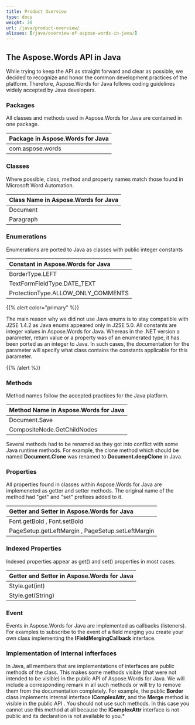 ```yaml
---
title: Product Overview
type: docs
weight: 20
url: /java/product-overview/
aliases: [/java/overview-of-aspose-words-in-java/]
---
```


## The Aspose.Words API in Java

While trying to keep the API as straight forward and clear as possible, we decided to recognize and honor the common development practices of the platform. Therefore, Aspose.Words for Java follows coding guidelines widely accepted by Java developers. 

### Packages

All classes and methods used in Aspose.Words for Java are contained in one package.

|Package in Aspose.Words for Java |
| :- |
|com.aspose.words |

### Classes

Where possible, class, method and property names match those found in Microsoft Word Automation.

|Class Name in Aspose.Words for Java |
| :- |
|Document |
|Paragraph |

### Enumerations

Enumerations are ported to Java as classes with public integer constants

|Constant in Aspose.Words for Java |
| :- |
|BorderType.LEFT |
|TextFormFieldType.DATE_TEXT |
|ProtectionType.ALLOW_ONLY_COMMENTS |
{{% alert color="primary" %}} 

The main reason why we did not use Java enums is to stay compatible with J2SE 1.4.2 as Java enums appeared only in J2SE 5.0. All constants are integer values in Aspose.Words for Java. Whereas in the .NET version a parameter, return value or a property was of an enumerated type, it has been ported as an integer to Java. In such cases, the documentation for the parameter will specify what class contains the constants applicable for this parameter. 

{{% /alert %}} 

### Methods

Method names follow the accepted practices for the Java platform.

|Method Name in Aspose.Words for Java |
| :- |
|Document.Save |
|CompositeNode.GetChildNodes |
Several methods had to be renamed as they got into conflict with some Java runtime methods. For example, the clone method which should be named **Document.Clone** was renamed to **Document.deepClone** in Java.

### Properties

All properties found in classes within Aspose.Words for Java are implemeneted as getter and setter methods. The original name of the method had "get" and "set" prefixes added to it.

|Getter and Setter in Aspose.Words for Java |
| :- |
|Font.getBold , Font.setBold |
|PageSetup.getLeftMargin , PageSetup.setLeftMargin |

### Indexed Properties

Indexed properties appear as get() and set() properties in most cases.

|Getter and Setter in Aspose.Words for Java |
| :- |
|Style.get(int) |
|Style.get(String) |

### Event

Events in Aspose.Words for Java are implemented as callbacks (listeners). For examples to subscribe to the event of a field merging you create your own class implementing the **IFieldMergingCallback** interface.

### Implementation of Internal infterfaces

In Java, all members that are implementations of interfaces are public methods of the class. This makes some methods visible (that were not intended to be visible) in the public API of Aspose.Words for Java. We will include a corresponding remark in all such methods or will try to remove them from the documentation completely. For example, the public **Border** class implements internal interface **IComplexAttr,** and the **Merge** method is visible in the public API . You should not use such methods. In this case you cannot use this method at all because the **IComplexAttr** interface is not public and its declaration is not available to you.* 
